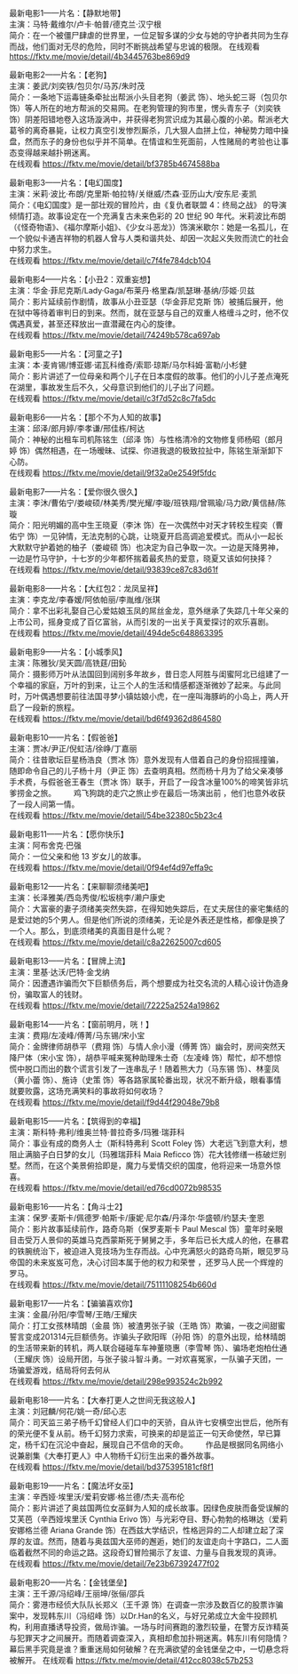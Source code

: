 最新电影1——片名：【静默地带】  
主演：马特·戴维尔/卢卡·帕普/德克兰·汉宁根     
简介：在一个被僵尸肆虐的世界里，一位足智多谋的少女与她的守护者共同为生存而战，他们面对无尽的危险，同时不断挑战希望与忠诚的极限。 
在线观看 https://fktv.me/movie/detail/4b3445763be869d9    


最新电影2——片名：【老狗】  
主演：姜武/刘奕铁/包贝尔/马苏/朱时茂   
简介：一条地下运毒链条牵扯出帮派小头目老狗（姜武 饰）、地头蛇三哥（包贝尔 饰）等人所在的地方帮派的交易网。在老狗管理的狗市里，愣头青东子（刘奕铁 饰）阴差阳错地卷入这场漩涡中，并获得老狗赏识成为其最心腹的小弟。帮派老大葛爷的离奇暴毙，让权力真空引发惨烈厮杀，几大狠人血拼上位，神秘势力暗中操盘，然而东子的身份也似乎并不简单。在情谊和生死面前，人性赌局的考验也让事态变得越来越扑朔迷离。   
在线观看 https://fktv.me/movie/detail/bf3785b4674588ba  
  
  
最新电影3——片名：【电幻国度】  
主演：米莉·波比·布朗/克里斯·帕拉特/关继威/杰森·亚历山大/安东尼·麦凯   
简介：《电幻国度》是一部壮观的冒险片，由《复仇者联盟 4：终局之战》 的导演倾情打造。故事设定在一个充满复古未来色彩的 20 世纪 90 年代。米莉波比布朗（《怪奇物语》、《福尔摩斯小姐》、《少女斗恶龙》）饰演米歇尔：她是一名孤儿，在一个貌似卡通吉祥物的机器人曾与人类和谐共处、却因一次起义失败而流亡的社会中努力求生。  
在线观看 https://fktv.me/movie/detail/c7f4fe784dcb104  
  
  
最新电影4——片名：【小丑2：双重妄想】  
主演：华金·菲尼克斯/Lady·Gaga/布莱丹·格里森/凯瑟琳·基纳/莎姬·贝兹   
简介：影片延续前作剧情，故事从小丑亚瑟（华金菲尼克斯 饰）被捕后展开，他在狱中等待着审判日的到来。然而，就在亚瑟与自己的双重人格缠斗之时，他不仅偶遇真爱，甚至还释放出一直潜藏在内心的旋律。  
在线观看 https://fktv.me/movie/detail/74249b578ca697ab  


最新电影5——片名：【河童之子】  
主演：本·麦肯锡/博亚娜·诺瓦科维奇/索耶·琼斯/马尔科姆·富勒/小杉健   
简介：影片讲述了一位母亲和两个儿子在日本度假的故事。他们的小儿子差点淹死在湖里，事故发生后不久，父母意识到他们的儿子出了问题。  
在线观看 https://fktv.me/movie/detail/c3f7d52c8c7fa5dc  


最新电影6——片名：【那个不为人知的故事】  
主演：邱泽/郎月婷/李孝谦/邢佳栋/柯达   
简介：神秘的出租车司机陈铭生（邱泽 饰）与性格清冷的文物修复师杨昭（郎月婷 饰）偶然相遇，在一场暧昧、试探、你进我退的极致拉扯中，陈铭生渐渐卸下心防。    
在线观看 https://fktv.me/movie/detail/9f32a0e2549f5fdc    


最新电影7——片名：【爱你很久很久】  
主演：李沐/曹佑宁/娄峻硕/林美秀/樊光耀/李璇/班铁翔/曾珮瑜/马力欧/黄信赫/陈璇  
简介：阳光明媚的高中生王晓夏（李沐 饰）在一次偶然中对天才转校生程奕（曹佑宁 饰）一见钟情，无法克制的心跳，让晓夏开启高调追爱模式。而从小一起长大默默守护着她的柚子（娄峻硕 饰）也决定为自己争取一次。一边是天降男神，一边是竹马守护，十七岁的少年都怀揣着最炙热的爱意，晓夏又该如何抉择？    
在线观看 https://fktv.me/movie/detail/93839ce87c83d61f    


最新电影8——片名：【大红包2：龙凤呈祥】  
主演：李克龙/李春嫒/阿依帕丽/李胤维/张琪  
简介：拿不出彩礼娶自己心爱姑娘玉凤的屌丝金龙，意外继承了失踪几十年父亲的上市公司，摇身变成了百亿富翁，从而引发的一出关于真爱探讨的欢乐喜剧。  
在线观看 https://fktv.me/movie/detail/494de5c648863395  


最新电影9——片名：【小城季风】  
主演：陈雅狄/吴天圆/高铣莛/田鈊    
简介：摄影师万叶从法国回到阔别多年故乡，昔日恋人阿胜与闺蜜阿北已组建了一个幸福的家庭，万叶的到来，让三个人的生活和情感都逐渐微妙了起来。与此同时，万叶偶遇想要前往法国寻梦小镇姑娘小虎，在一座叫海豚屿的小岛上，两人开启了一段新的旅程。    
在线观看 https://fktv.me/movie/detail/bd6f49362d864580    


最新电影10——片名：【假爸爸】  
主演：贾冰/尹正/倪虹洁/徐峥/丁嘉丽  
简介：往昔歌坛巨星杨浩良（贾冰 饰）意外发现有人借着自己的身份招摇撞骗，随即命令自己的儿子杨十月（尹正 饰）去查明真相。然而杨十月为了给父亲凑够手术费，与假爸爸王春生（贾冰 饰）联手，开启了一段含冰量100%的啼笑皆非坑爹捞金之旅。 　　鸡飞狗跳的走穴之旅止步在最后一场演出前 ，他们也意外收获了一段人间第一情。  
在线观看 https://fktv.me/movie/detail/54be32380c5b23c4  


最新电影11——片名：【愿你快乐】  
主演：阿布舍克·巴强     
简介：一位父亲和他 13 岁女儿的故事。  
在线观看 https://fktv.me/movie/detail/0f94ef4d97effa9c  


最新电影12——片名：【来聊聊须绪美吧】  
主演：长泽雅美/西岛秀俊/松坂桃李/濑户康史     
简介：大富豪的妻子须绪美突然失踪，在得知她失踪后，在丈夫居住的豪宅集结的是爱过她的5个男人。但是他们所说的须绪美，无论是外表还是性格，都像是换了一个人。那么，到底须绪美的真面目是什么呢？  
在线观看 https://fktv.me/movie/detail/c8a22625007cd605      


最新电影13——片名：【冒牌上流】  
主演：里基·达沃/巴特·金戈纳  
简介：因遭遇诈骗而欠下巨额债务后，两个想要成为社交名流的人精心设计伪造身份，骗取富人的钱财。    
在线观看 https://fktv.me/movie/detail/72225a2524a19862        


最新电影14——片名：【窗前明月，咣！】  
主演：费翔/左凌峰/傅菁/马东锡/宋小宝  
简介：金牌律师胡恭平（费翔 饰）与情人佘小漫（傅菁 饰）幽会时，房间突然天降尸体（宋小宝 饰），胡恭平喊来冤种助理朱士奇（左凌峰 饰）帮忙，却不想惊慌中脱口而出的数个谎言引发了一连串乱子！随着熊大力（马东锡 饰）、林銮凤（黄小蕾 饰）、施诗（史策 饰）等各路家属轮番出现，状况不断升级，眼看事情就要败露，这场充满笑料的事故将如何收场？  
在线观看 https://fktv.me/movie/detail/f9d44f29048e79b8          


最新电影15——片名：【筑得到的幸福】  
主演：斯科特·弗利/维奥兰特·普拉奇多/玛雅·瑞菲科  
简介：事业有成的商务人士（斯科特弗利 Scott Foley 饰）大老远飞到意大利，想阻止满脑子白日梦的女儿（玛雅瑞菲科 Maia Reficco 饰）花大钱修缮一栋破烂别墅。然而，在这个美景俯拾即是，魔力与爱情交织的国度，他将迎来一场意外惊喜。    
在线观看 https://fktv.me/movie/detail/ed76cd0072b98535        


最新电影16——片名：【角斗士2】  
主演：保罗·麦斯卡/佩德罗·帕斯卡/康妮·尼尔森/丹泽尔·华盛顿/约瑟夫·奎恩   
简介：影片故事延续前作，路奇乌斯（保罗麦斯卡 Paul Mescal 饰）童年时亲眼目击受万人景仰的英雄马克西蒙斯死于舅舅之手，多年后已长大成人的他，在暴君的铁腕统治下，被迫进入竞技场为生存而战。心中充满怒火的路奇乌斯，眼见罗马帝国的未来岌岌可危，决心讨回本属于他的权力和荣誉 ，还罗马人民一个辉煌的罗马。      
在线观看 https://fktv.me/movie/detail/75111108254b660d        


最新电影17——片名：【骗骗喜欢你】   
主演：金晨/孙阳/李雪琴/王皓/王耀庆   
简介：打工女孩林晴朗（金晨 饰）被渣男张子骏（王皓 饰）欺骗，一夜之间甜蜜誓言变成201314元巨额债务。诈骗头子欧阳晖（孙阳 饰）的意外出现，给林晴朗的生活带来新的转机，两人联合碰碰车车神董晓惠（李雪琴 饰）、骗场老炮柏仕通（王耀庆 饰）设局开团，与张子骏斗智斗勇。一对欢喜冤家，一队骗子天团，一场骗爱游戏，结局将何去何从       
在线观看 https://fktv.me/movie/detail/298e993524c2b992        


最新电影18——片名：【大奉打更人之世间无我这般人】   
主演：刘冠麟/何花/姚一奇/邱心志    
简介：司天监三弟子杨千幻曾经人们口中的天骄，自从许七安横空出世后，他所有的荣光便不复从前。杨千幻努力求索，可换来的却是监正一句天命使然，早已算定，杨千幻在沉沦中奋起，展现自己不信命的天命。 　　作品是根据同名网络小说兼剧集《大奉打更人》中人物杨千幻衍生出来的番外故事。         
在线观看 https://fktv.me/movie/detail/bd375395181cf8f1          


最新电影19——片名：【魔法坏女巫】   
主演：辛西娅·埃里沃/爱莉安娜·格兰德/杰夫·高布伦   
简介：影片讲述了奥兹国两位女巫鲜为人知的成长故事。因绿色皮肤而备受误解的艾芙芭（辛西娅埃里沃 Cynthia Erivo 饰）与光彩夺目、野心勃勃的格琳达（爱莉安娜格兰德 Ariana Grande 饰）在西兹大学结识，性格迥异的二人却建立起了深厚的友谊。然而，随着与奥兹国大巫师的邂逅，她们的友谊走向十字路口，二人面临着截然不同的命运之路。这段奇幻冒险揭示了友谊、力量与自我发现的真谛。          在线观看 https://fktv.me/movie/detail/7e23b67392477f02     


最新电影20——片名：【金钱堡垒】   
主演：王千源/冯绍峰/王丽坤/张俪/邵兵   
简介：雾港市经侦大队队长郑义（王千源 饰）在调查一宗涉及数百亿的股票诈骗案中，发现韩东川（冯绍峰 饰）以Dr.Han的名义，与好兄弟成立大金牛投顾机构，利用直播诱导投资，做局诈骗。一场与时间赛跑的激烈较量，在警方反诈精英与犯罪天才之间展开。而随着调查深入，真相却愈加扑朔迷离。韩东川有何隐情？幕后黑手究竟是谁？重重迷局如何破解？在充满欲望的金钱堡垒之中，一切悬念将被解开。      在线观看 https://fktv.me/movie/detail/412cc8038c57b253       



